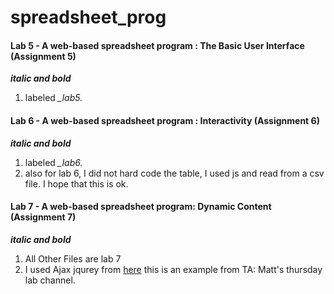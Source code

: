 # spreadsheet_prog

#### Lab 5 - A web-based spreadsheet program : The Basic User Interface (Assignment 5)
***italic and bold***
1. labeled *_lab5.*

#### Lab 6 - A web-based spreadsheet program : Interactivity (Assignment 6)
***italic and bold***
1. labeled *_lab6.*
1. also for lab 6, I did not hard code the table, I used js and read from a csv file. I hope that this is ok. 

#### Lab 7 - A web-based spreadsheet program: Dynamic Content (Assignment 7)
***italic and bold***
1. All Other Files are lab 7
1. I used Ajax jqurey from [here](https://github.com/kermattC/Lab-Demos-CSCI3230U/blob/D3-and-Ajax/scripts/barChartAndAjax.js) this is an example from TA: Matt's thursday lab channel. 